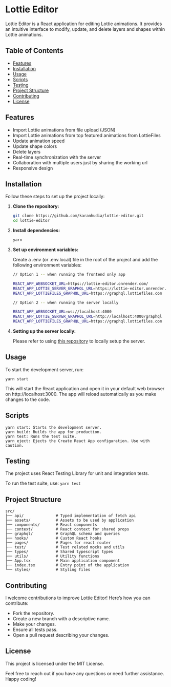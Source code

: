 # Lottie Editor

Lottie Editor is a React application for editing Lottie animations. It provides an intuitive interface to modify, update, and delete layers and shapes within Lottie animations.

## Table of Contents

- [Features](#features)
- [Installation](#installation)
- [Usage](#usage)
- [Scripts](#scripts)
- [Testing](#testing)
- [Project Structure](#project-structure)
- [Contributing](#contributing)
- [License](#license)

## Features

- Import Lottie animations from file upload (JSON)
- Import Lottie animations from top featured animations from LottieFiles
- Update animation speed
- Update shape colors
- Delete layers
- Real-time synchronization with the server
- Collaboration with multiple users just by sharing the working url
- Responsive design

## Installation

Follow these steps to set up the project locally:

1. **Clone the repository:**
   ```sh
   git clone https://github.com/karanhudia/lottie-editor.git
   cd lottie-editor

2. **Install dependencies:**

   ```sh
   yarn
   
3. **Set up environment variables:**

   Create a .env (or .env.local) file in the root of the project and add the following environment variables:

   ```sh
   // Option 1 -- when running the frontend only app
   
   REACT_APP_WEBSOCKET_URL=https://lottie-editor.onrender.com/
   REACT_APP_LOTTIE_SERVER_GRAPHQL_URL=https://lottie-editor.onrender.com/graphql
   REACT_APP_LOTTIEFILES_GRAPHQL_URL=https://graphql.lottiefiles.com
   
   // Option 2 -- when running the server locally
   
   REACT_APP_WEBSOCKET_URL=ws://localhost:4000
   REACT_APP_LOTTIE_SERVER_GRAPHQL_URL=http://localhost:4000/graphql
   REACT_APP_LOTTIEFILES_GRAPHQL_URL=https://graphql.lottiefiles.com

4. **Setting up the server locally:**
   
   Please refer to using [this repository](https://github.com/karanhudia/lottie-server) to locally setup the server.

## Usage

   To start the development server, run:

   ```
   yarn start
   ```
   
   This will start the React application and open it in your default web browser on http://localhost:3000. The app will reload automatically as you make changes to the code.

## Scripts

   ```
   yarn start: Starts the development server.
   yarn build: Builds the app for production.
   yarn test: Runs the test suite.
   yarn eject: Ejects the Create React App configuration. Use with caution.
   ```

## Testing

   The project uses React Testing Library for unit and integration tests.

   To run the test suite, use: ```yarn test```

## Project Structure
   
   ```text
   src/
   ├── api/              # Typed implementation of fetch api
   ├── assets/           # Assets to be used by application
   ├── components/       # React components
   ├── context/          # React context for shared props
   ├── graphql/          # GraphQL schema and queries
   ├── hooks/            # Custom React hooks
   ├── pages/            # Pages for react router
   ├── test/             # Test related mocks and utils
   ├── types/            # Shared typescript types
   ├── utils/            # Utility functions
   ├── App.tsx           # Main application component
   ├── index.tsx         # Entry point of the application
   └── styles/           # Styling files
   ```

## Contributing

   I welcome contributions to improve Lottie Editor! Here’s how you can contribute:

   - Fork the repository.
   - Create a new branch with a descriptive name.
   - Make your changes.
   - Ensure all tests pass.
   - Open a pull request describing your changes.

## License

   This project is licensed under the MIT License.

Feel free to reach out if you have any questions or need further assistance. Happy coding!
